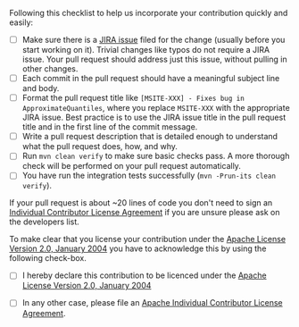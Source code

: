 Following this checklist to help us incorporate your 
contribution quickly and easily:

 - [ ] Make sure there is a [JIRA issue](https://issues.apache.org/jira/browse/MSITE) filed 
       for the change (usually before you start working on it).  Trivial changes like typos do not 
       require a JIRA issue.  Your pull request should address just this issue, without 
       pulling in other changes.
 - [ ] Each commit in the pull request should have a meaningful subject line and body.
 - [ ] Format the pull request title like `[MSITE-XXX] - Fixes bug in ApproximateQuantiles`,
       where you replace `MSITE-XXX` with the appropriate JIRA issue. Best practice
       is to use the JIRA issue title in the pull request title and in the first line of the 
       commit message.
 - [ ] Write a pull request description that is detailed enough to understand what the pull request does, how, and why.
 - [ ] Run `mvn clean verify` to make sure basic checks pass. A more thorough check will 
       be performed on your pull request automatically.
 - [ ] You have run the integration tests successfully (`mvn -Prun-its clean verify`).

If your pull request is about ~20 lines of code you don't need to sign an
[Individual Contributor License Agreement](https://www.apache.org/licenses/icla.pdf) if you are unsure
please ask on the developers list.

To make clear that you license your contribution under 
the [Apache License Version 2.0, January 2004](http://www.apache.org/licenses/LICENSE-2.0)
you have to acknowledge this by using the following check-box.

 - [ ] I hereby declare this contribution to be licenced under the [Apache License Version 2.0, January 2004](http://www.apache.org/licenses/LICENSE-2.0)

 - [ ] In any other case, please file an [Apache Individual Contributor License Agreement](https://www.apache.org/licenses/icla.pdf).

